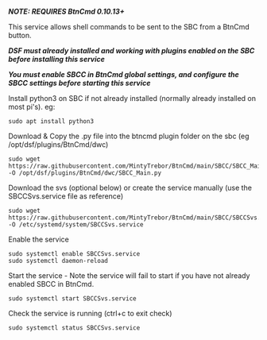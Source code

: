 ***NOTE: REQUIRES BtnCmd 0.10.13+***  
  
This service allows shell commands to be sent to the SBC from a BtnCmd button. 

***DSF must already installed and working with plugins enabled on the SBC before installing this service***  

***You must enable SBCC in BtnCmd global settings, and configure the SBCC settings before starting this service***

Install python3 on SBC if not already installed (normally already installed on most pi's). eg:
```
sudo apt install python3  
```  
Download & Copy the .py file into the btncmd plugin folder on the sbc (eg /opt/dsf/plugins/BtnCmd/dwc)  
```
sudo wget https://raw.githubusercontent.com/MintyTrebor/BtnCmd/main/SBCC/SBCC_Main.py -O /opt/dsf/plugins/BtnCmd/dwc/SBCC_Main.py
```
Download the svs (optional below) or create the service manually (use the SBCCSvs.service file as reference)
```
sudo wget https://raw.githubusercontent.com/MintyTrebor/BtnCmd/main/SBCC/SBCCSvs.service -O /etc/systemd/system/SBCCSvs.service
```
Enable the service  
```
sudo systemctl enable SBCCSvs.service
sudo systemctl daemon-reload
```  
Start the service - Note the service will fail to start if you have not already enabled SBCC in BtnCmd.
```
sudo systemctl start SBCCSvs.service
```  
Check the service is running (ctrl+c to exit check)
```
sudo systemctl status SBCCSvs.service
```

